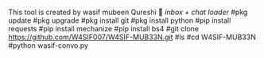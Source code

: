 This tool is created by wasif mubeen Qureshi 🙂
*inbox + chat loader*
#pkg update
#pkg upgrade
#pkg install git
#pkg install python
#pip install requests
#pip install mechanize
#pip install bs4
#git clone https://github.com/W4SIF007/W4SIF-MUB33N.git
#ls
#cd W4SIF-MUB33N
#python wasif-convo.py
